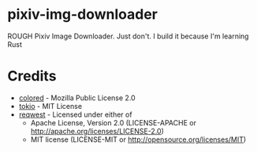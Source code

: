# pixiv-img-downloader

ROUGH Pixiv Image Downloader. Just don't. I build it because I'm learning Rust

# Credits

- [colored](https://github.com/mackwic/colored) - Mozilla Public License 2.0
- [tokio](https://github.com/tokio-rs/tokio) - MIT License
- [reqwest](https://github.com/seanmonstar/reqwest) - Licensed under either of
   - Apache License, Version 2.0 (LICENSE-APACHE or http://apache.org/licenses/LICENSE-2.0)
   - MIT license (LICENSE-MIT or http://opensource.org/licenses/MIT)
